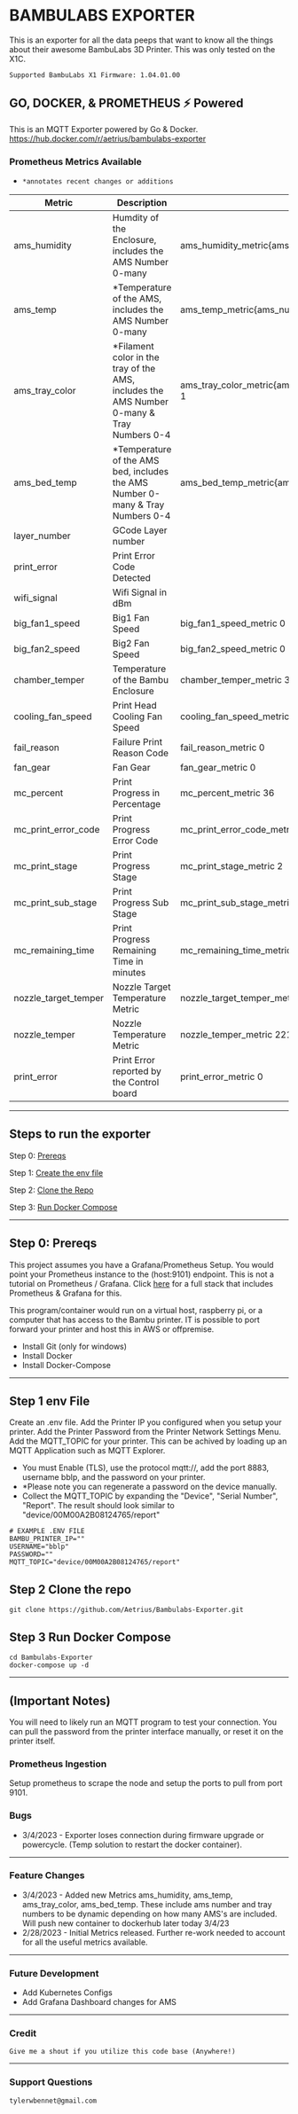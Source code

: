 
# BAMBULABS EXPORTER
This is an exporter for all the data peeps that want to know all the things about their awesome BambuLabs 3D Printer. This was only tested on the X1C.

`Supported BambuLabs X1 Firmware:
1.04.01.00`


## GO, DOCKER, & PROMETHEUS ⚡ Powered
This is an MQTT Exporter powered by Go & Docker. 
https://hub.docker.com/r/aetrius/bambulabs-exporter


### Prometheus Metrics Available
- `*annotates recent changes or additions`

| Metric   | Description | Examples |
| ------------- | ------------- |  ------------- |
| ams_humidity  | Humdity of the Enclosure, includes the AMS Number 0-many  |ams_humidity_metric{ams_number="0"} 4 |
| ams_temp  | *Temperature of the AMS, includes the AMS Number 0-many | ams_temp_metric{ams_number="0"} 30.7 |
| ams_tray_color | *Filament color in the tray of the AMS, includes the AMS Number 0-many & Tray Numbers 0-4 | ams_tray_color_metric{ams_number="0",tray_color="AF7933FF",tray_number="0",tray_type="PLA"} 1 |
| ams_bed_temp | *Temperature of the AMS bed, includes the AMS Number 0-many & Tray Numbers 0-4 | ams_bed_temp_metric{ams_number="0",tray_number="0"} 0 |
| layer_number | GCode Layer number  | |
| print_error | Print Error Code Detected  | |
| wifi_signal | Wifi Signal in dBm  | |
| big_fan1_speed | Big1 Fan Speed  | big_fan1_speed_metric 0 |
| big_fan2_speed | Big2 Fan Speed  | big_fan2_speed_metric 0 |
| chamber_temper | Temperature of the Bambu Enclosure  | chamber_temper_metric 30 |
| cooling_fan_speed | Print Head Cooling Fan Speed  | cooling_fan_speed_metric 0 |
| fail_reason | Failure Print Reason Code  | fail_reason_metric 0 |
| fan_gear | Fan Gear   | fan_gear_metric 0 |
| mc_percent | Print Progress in Percentage  | mc_percent_metric 36 |
| mc_print_error_code | Print Progress Error Code | mc_print_error_code_metric 0 |
| mc_print_stage | Print Progress Stage | mc_print_stage_metric 2 |
| mc_print_sub_stage | Print Progress Sub Stage | mc_print_sub_stage_metric 4 |
| mc_remaining_time | Print Progress Remaining Time in minutes  | mc_remaining_time_metric 1973 |
| nozzle_target_temper |Nozzle Target Temperature Metric | nozzle_target_temper_metric 0 |
| nozzle_temper | Nozzle Temperature Metric | nozzle_temper_metric 221 |
| print_error | Print Error reported by the Control board | print_error_metric 0 |
---

## Steps to run the exporter
Step 0: [Prereqs](#step-0-prereqs)

Step 1: [Create the env file](#step-1-env-file)

Step 2: [Clone the Repo](#step-2-clone-the-repo)

Step 3: [Run Docker Compose](#step-3-run-docker-compose)

---

## Step 0: Prereqs
This project assumes you have a Grafana/Prometheus Setup. You would point your Prometheus instance to the (host:9101) endpoint. This is not a tutorial on Prometheus / Grafana. Click [here](README-FULLSTACK.md) for a full stack that includes Prometheus &  Grafana for this.

This program/container would run on a virtual host, raspberry pi, or a computer that has access to the Bambu printer. IT is possible to port forward your printer and host this in AWS or offpremise.
- Install Git (only for windows)
- Install Docker
- Install Docker-Compose

---

## Step 1 env File
Create an .env file.
Add the Printer IP you configured when you setup your printer.
Add the Printer Password from the Printer Network Settings Menu.
Add the MQTT_TOPIC for your printer. This can be achived by loading up an MQTT Application such as MQTT Explorer. 
- You must Enable (TLS), use the protocol mqtt://, add the port 8883, username bblp, and the password on your printer. 
- *Please note you can regenerate a password on the device manually.
- Collect the MQTT_TOPIC by expanding the "Device", "Serial Number", "Report". The result should look similar to "device/00M00A2B08124765/report"

```
# EXAMPLE .ENV FILE
BAMBU_PRINTER_IP=""
USERNAME="bblp"
PASSWORD=""
MQTT_TOPIC="device/00M00A2B08124765/report"
```


## Step 2 Clone the repo

```
git clone https://github.com/Aetrius/Bambulabs-Exporter.git
```

## Step 3 Run Docker Compose
```
cd Bambulabs-Exporter
docker-compose up -d
```

---

## (Important Notes)
You will need to likely run an MQTT program to test your connection. You can pull the password from the printer interface manually, or reset it on the printer itself.


### Prometheus Ingestion
Setup prometheus to scrape the node and setup the ports to pull from port 9101.



### Bugs
- 3/4/2023 - Exporter loses connection during firmware upgrade or powercycle. (Temp solution to restart the docker container).

---

### Feature Changes
- 3/4/2023 - Added new Metrics ams_humidity, ams_temp, ams_tray_color, ams_bed_temp. These include ams number and tray numbers to be dynamic depending on how many AMS's are included. Will push new container to dockerhub later today 3/4/23
- 2/28/2023 - Initial Metrics released. Further re-work needed to account for all the useful metrics available.
---

### Future Development
- Add Kubernetes Configs
- Add Grafana Dashboard changes for AMS

---

### Credit
```
Give me a shout if you utilize this code base (Anywhere!)
```

---

### Support Questions 

```
tylerwbennet@gmail.com
```
